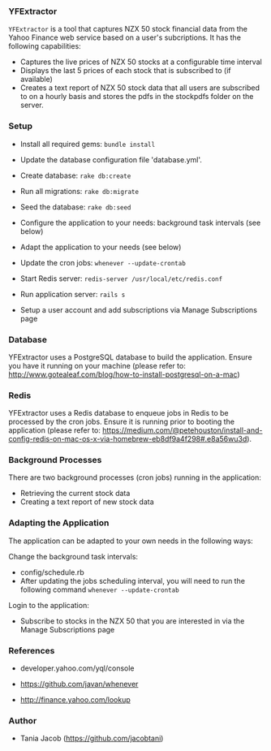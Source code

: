 ### YFExtractor
`YFExtractor` is a tool that captures NZX 50 stock financial data from the Yahoo Finance web service based on a user's subcriptions. It has the following capabilities:

* Captures the live prices of NZX 50 stocks at a configurable time interval
* Displays the last 5 prices of each stock that is subscribed to (if available)
* Creates a text report of NZX 50 stock data that all users are subscribed to on a hourly basis and stores the pdfs in the stockpdfs folder on the server.

### Setup 

* Install all required gems: `bundle install`

* Update the database configuration file 'database.yml'.

* Create database: `rake db:create`

* Run all migrations: `rake db:migrate`

* Seed the database: `rake db:seed`

* Configure the application to your needs: background task intervals (see below)

* Adapt the application to your needs (see below)

* Update the cron jobs: `whenever --update-crontab`

* Start Redis server: `redis-server /usr/local/etc/redis.conf`

* Run application server: `rails s`

* Setup a user account and add subscriptions via Manage Subscriptions page

### Database

YFExtractor uses a PostgreSQL database to build the application. Ensure you have it running on your machine (please refer to: http://www.gotealeaf.com/blog/how-to-install-postgresql-on-a-mac)

### Redis

YFExtractor uses a Redis database to enqueue jobs in Redis to be processed by the cron jobs. Ensure it is running prior to booting the application (please refer to: https://medium.com/@petehouston/install-and-config-redis-on-mac-os-x-via-homebrew-eb8df9a4f298#.e8a56wu3d).

### Background Processes

There are two background processes (cron jobs) running in the application:  
* Retrieving the current stock data 
* Creating a text report of new stock data

### Adapting the Application

The application can be adapted to your own needs in the following ways: 

Change the background task intervals:
* config/schedule.rb 
* After updating the jobs scheduling interval, you will need to run the following command `whenever --update-crontab`

Login to the application:
* Subscribe to stocks in the NZX 50 that you are interested in via the Manage Subscriptions page

### References

* developer.yahoo.com/yql/console

* https://github.com/javan/whenever

* http://finance.yahoo.com/lookup

### Author

* Tania Jacob (https://github.com/jacobtani)